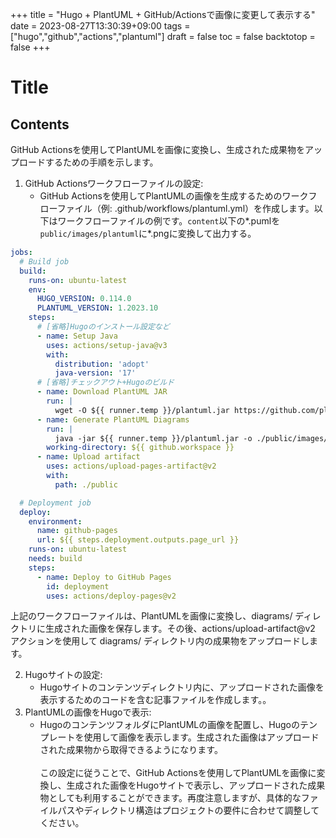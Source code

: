 +++
title = "Hugo + PlantUML + GitHub/Actionsで画像に変更して表示する"
date = 2023-08-27T13:30:39+09:00
tags = ["hugo","github","actions","plantuml"]
draft = false
toc = false
backtotop = false
+++

# Title



<!-- toc -->

## Contents
GitHub Actionsを使用してPlantUMLを画像に変換し、生成された成果物をアップロードするための手順を示します。

1. GitHub Actionsワークフローファイルの設定:
    * GitHub Actionsを使用してPlantUMLの画像を生成するためのワークフローファイル（例: .github/workflows/plantuml.yml）を作成します。以下はワークフローファイルの例です。`content`以下の*.pumlを`public/images/plantuml`に*.pngに変換して出力する。

```yaml:plantuml.yml
jobs:
  # Build job
  build:
    runs-on: ubuntu-latest
    env:
      HUGO_VERSION: 0.114.0
      PLANTUML_VERSION: 1.2023.10
    steps:
      # [省略]Hugoのインストール設定など
      - name: Setup Java
        uses: actions/setup-java@v3
        with:
          distribution: 'adopt'
          java-version: '17' 
      # [省略]チェックアウト+Hugoのビルド
      - name: Download PlantUML JAR
        run: |
          wget -O ${{ runner.temp }}/plantuml.jar https://github.com/plantuml/plantuml/releases/download/v${PLANTUML_VERSION}/plantuml.jar           
      - name: Generate PlantUML Diagrams
        run: |
          java -jar ${{ runner.temp }}/plantuml.jar -o ./public/images/plantuml/ content/**/*.puml
        working-directory: ${{ github.workspace }}
      - name: Upload artifact
        uses: actions/upload-pages-artifact@v2
        with:
          path: ./public

  # Deployment job
  deploy:
    environment:
      name: github-pages
      url: ${{ steps.deployment.outputs.page_url }}
    runs-on: ubuntu-latest
    needs: build
    steps:
      - name: Deploy to GitHub Pages
        id: deployment
        uses: actions/deploy-pages@v2
```

上記のワークフローファイルは、PlantUMLを画像に変換し、diagrams/ ディレクトリに生成された画像を保存します。その後、actions/upload-artifact@v2 アクションを使用して diagrams/ ディレクトリ内の成果物をアップロードします。

2. Hugoサイトの設定:
    * Hugoサイトのコンテンツディレクトリ内に、アップロードされた画像を表示するためのコードを含む記事ファイルを作成します。。
1. PlantUMLの画像をHugoで表示:
    * HugoのコンテンツフォルダにPlantUMLの画像を配置し、Hugoのテンプレートを使用して画像を表示します。生成された画像はアップロードされた成果物から取得できるようになります。<br><br>
    この設定に従うことで、GitHub Actionsを使用してPlantUMLを画像に変換し、生成された画像をHugoサイトで表示し、アップロードされた成果物としても利用することができます。再度注意しますが、具体的なファイルパスやディレクトリ構造はプロジェクトの要件に合わせて調整してください。
